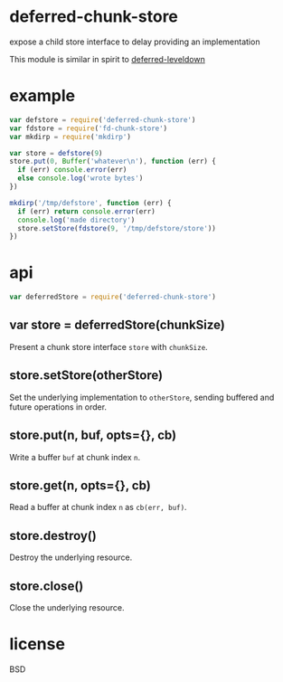 # deferred-chunk-store

expose a child store interface to delay providing an implementation

This module is similar in spirit to [deferred-leveldown][1]

[1]: https://npmjs.com/package/deferred-leveldown

# example

``` js
var defstore = require('deferred-chunk-store')
var fdstore = require('fd-chunk-store')
var mkdirp = require('mkdirp')

var store = defstore(9)
store.put(0, Buffer('whatever\n'), function (err) {
  if (err) console.error(err)
  else console.log('wrote bytes')
})

mkdirp('/tmp/defstore', function (err) {
  if (err) return console.error(err)
  console.log('made directory')
  store.setStore(fdstore(9, '/tmp/defstore/store'))
})
```

# api

``` js
var deferredStore = require('deferred-chunk-store')
```

## var store = deferredStore(chunkSize)

Present a chunk store interface `store` with `chunkSize`.

## store.setStore(otherStore)

Set the underlying implementation to `otherStore`, sending buffered and future
operations in order.

## store.put(n, buf, opts={}, cb)

Write a buffer `buf` at chunk index `n`.

## store.get(n, opts={}, cb)

Read a buffer at chunk index `n` as `cb(err, buf)`.

## store.destroy()

Destroy the underlying resource.

## store.close()

Close the underlying resource.

# license

BSD
